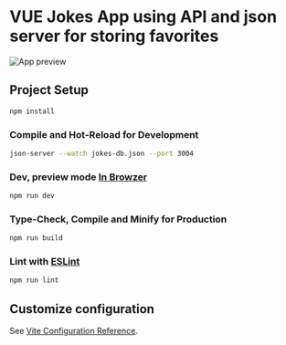 # VUE Jokes App using API and json server for storing favorites


![App preview](/app-preview.gif "App Preview")

## Project Setup

```sh
npm install
```

### Compile and Hot-Reload for Development

```sh
json-server --watch jokes-db.json --port 3004
```

### Dev, preview mode [In Browzer](http://localhost:5173/)

```sh
npm run dev
```

### Type-Check, Compile and Minify for Production

```sh
npm run build
```

### Lint with [ESLint](https://eslint.org/)

```sh
npm run lint
```

## Customize configuration

See [Vite Configuration Reference](https://vitejs.dev/config/).
